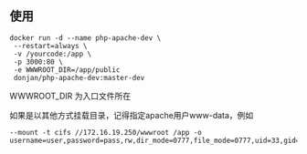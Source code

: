 ## 使用

 ``` 
docker run -d --name php-apache-dev \
  --restart=always \
  -v /yourcode:/app \
  -p 3000:80 \
  -e WWWROOT_DIR=/app/public
  donjan/php-apache-dev:master-dev
 ``` 
WWWROOT_DIR 为入口文件所在

如果是以其他方式挂载目录，记得指定apache用户www-data，例如

 ``` 
--mount -t cifs //172.16.19.250/wwwroot /app -o username=user,password=pass,rw,dir_mode=0777,file_mode=0777,uid=33,gid=33
 ``` 


